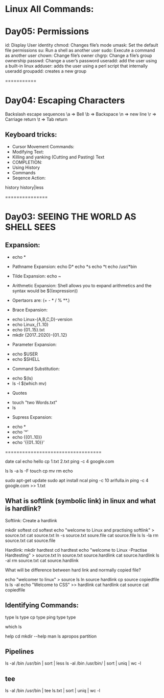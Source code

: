 Linux All Commands:
=============================
# Day05: Permissions

id: Display User identity
chmod: Changes file’s mode
umask: Set the default file permissions
su: Run a shell as another user
sudo: Execute a command as another user
chown: Change file’s owner
chgrp: Change a file’s group ownership
passwd: Change a user’s password
useradd: add the user using a built-in linux
adduser: adds the user using a perl script that internally useradd
groupadd: creates a new group



===========
# Day04: Escaping Characters

Backslash escape sequences
\a => Bell
\b => Backspace
\n => new line
\r => Carriage return
\t => Tab return


## Keyboard tricks:
- Cursor Movement Commands:
- Modifying Text:
- Killing and yanking (Cutting and Pasting) Text
- COMPLETION: 
- Using History
- Commands
- Seqence Action: 

history
history|less


===============

# Day03: SEEING THE WORLD AS SHELL SEES
## Expansion:
 * echo *
 * Pathname Expansion:
echo D*
echo *s
echo *t
echo /usr/*bin

* Tilde Expansion:
 echo ~
* Arithmetic Expansion: Shell allows you to expand arithmetics and the syntax would be $((expression))
 - Opertaors are: (+ - * / % **.)
* Brace Expansion:
 - echo Linux-{A,B,C,D}-version
 - echo Linux_{1..10}
 - echo {01..15}.txt
 - mkdir {2017..2020}-{01..12}
* Parameter Expansion:
 - echo $USER
 - echo $SHELL
* Command Substitution:
 - echo $(ls)
 - ls -l $(which mv)
* Quotes
 - touch "two Words.txt"
 - ls
* Supress Expansion:
 - echo *
 - echo '*'
 - echo {{01..10}}
 - echo '{{01..10}}'

==================================

date
cal
echo hello
cp 1.txt 2.txt
ping -c 4 google.com

ls
ls -a
ls -F
touch
cp
mv
rm
echo

sudo apt-get update
sudo apt install ncal
ping -c 10 arifulla.in
ping -c 4 google.com >> 1.txt

## What is softlink (symbolic link) in linux and what is hardlink?

Softlink: Create a hardlink

mkdir softest
cd softest
echo "welcome to Linux and practising softlink" > source.txt
cat source.txt
ln -s source.txt soure.file
cat source.file
ls
ls -la
rm source.txt
cat source.file

Hardlink:
mkdir hardtest
cd hardtest
echo "welcome to Linux -Practise Hardtesting" > source.txt
ln source.txt source.hardlink
cat source.hardlink
ls -al
rm source.txt
cat source.hardlink


What will be difference between hard link and normally copied file?

echo "welcomer to linux" > source
ls
ln source hardlink
cp source copiedfile
ls
ls -al
echo "Welcome to CSS" >> hardlink
cat hardlink
cat source
cat copiedfile


## Identifying Commands:

type ls
type cp
type ping
type type

which ls

help cd
mkdir --help
man ls
apropos partition


## Pipelines

ls -al /bin /usr/bin | sort | less
ls -al /bin /usr/bin/ | sort | uniq | wc -l

## tee

ls -al /bin /usr/bin | tee ls.txt | sort | uniq | wc -l
